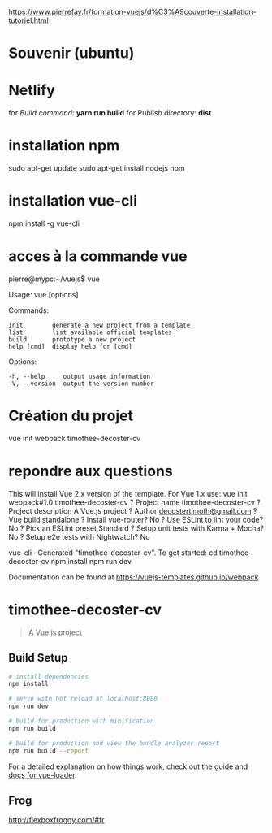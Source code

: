 https://www.pierrefay.fr/formation-vuejs/d%C3%A9couverte-installation-tutoriel.html

# Souvenir (ubuntu)

# Netlify

for *Build command*: **yarn run build**
for Publish directory: **dist**

# installation npm

sudo apt-get update
sudo apt-get install nodejs npm

# installation vue-cli

npm install -g vue-cli

# acces à la commande vue

pierre@mypc:~/vuejs$ vue

Usage: vue <command> [options]

Commands:

    init        generate a new project from a template
    list        list available official templates
    build       prototype a new project
    help [cmd]  display help for [cmd]

Options:

    -h, --help     output usage information
    -V, --version  output the version number

# Création du projet

vue init webpack timothee-decoster-cv

# repondre aux questions

This will install Vue 2.x version of the template.
For Vue 1.x use: vue init webpack#1.0 timothee-decoster-cv
? Project name timothee-decoster-cv
? Project description A Vue.js project
? Author decostertimoth@gmail.com
? Vue build standalone
? Install vue-router? No
? Use ESLint to lint your code? No
? Pick an ESLint preset Standard
? Setup unit tests with Karma + Mocha? No
? Setup e2e tests with Nightwatch? No

vue-cli · Generated "timothee-decoster-cv".
To get started:
cd timothee-decoster-cv
npm install
npm run dev

 Documentation can be found at https://vuejs-templates.github.io/webpack

# timothee-decoster-cv

> A Vue.js project

## Build Setup

```bash
# install dependencies
npm install

# serve with hot reload at localhost:8080
npm run dev

# build for production with minification
npm run build

# build for production and view the bundle analyzer report
npm run build --report
```

For a detailed explanation on how things work, check out the [guide](http://vuejs-templates.github.io/webpack/) and [docs for vue-loader](http://vuejs.github.io/vue-loader).

## Frog

http://flexboxfroggy.com/#fr
